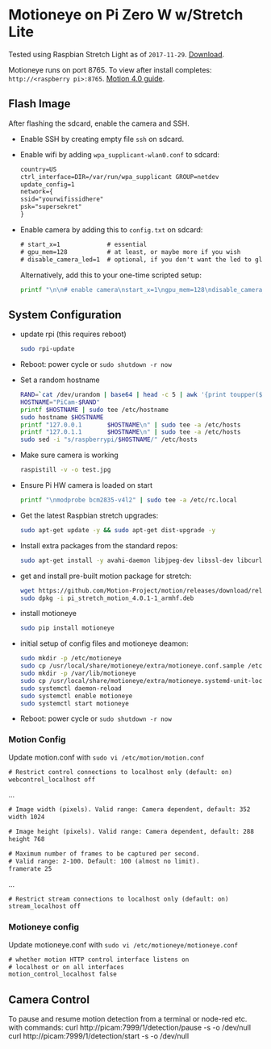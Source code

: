 # Motioneye on Pi Zero W w/Stretch Lite

Tested using Raspbian Stretch Light as of `2017-11-29`. [Download](https://downloads.raspberrypi.org/raspbian_lite_latest).

Motioneye runs on port 8765. To view after install completes: `http://<raspberry pi>:8765`. [Motion 4.0 guide](http://htmlpreview.github.io/?https://github.com/Motion-Project/motion/blob/4.0/motion_guide.html).

## Flash Image

After flashing the sdcard, enable the camera and SSH.

* Enable SSH by creating empty file `ssh` on sdcard.
* Enable wifi by adding `wpa_supplicant-wlan0.conf` to sdcard:
    ```txt
    country=US
    ctrl_interface=DIR=/var/run/wpa_supplicant GROUP=netdev
    update_config=1
    network={
    ssid="yourwifissidhere"
    psk="supersekret"
    }
    ```
* Enable camera by adding this to `config.txt` on sdcard:

    ```txt
    # start_x=1             # essential
    # gpu_mem=128           # at least, or maybe more if you wish
    # disable_camera_led=1  # optional, if you don't want the led to glow
    ```

    Alternatively, add this to your one-time scripted setup:

    ```bash
    printf "\n\n# enable camera\nstart_x=1\ngpu_mem=128\ndisable_camera_led=0\n" | sudo tee -a /boot/config.txt
    ```

## System Configuration

* update rpi (this requires reboot)

    ```bash
    sudo rpi-update
    ```

* Reboot: power cycle or `sudo shutdown -r now`

* Set a random hostname

    ```bash
    RAND=`cat /dev/urandom | base64 | head -c 5 | awk '{print toupper($0)}'`
    HOSTNAME="PiCam-$RAND"
    printf $HOSTNAME | sudo tee /etc/hostname
    sudo hostname $HOSTNAME
    printf "127.0.0.1       $HOSTNAME\n" | sudo tee -a /etc/hosts
    printf "127.0.1.1       $HOSTNAME\n" | sudo tee -a /etc/hosts
    sudo sed -i "s/raspberrypi/$HOSTNAME/" /etc/hosts
    ```

* Make sure camera is working

    ```bash
    raspistill -v -o test.jpg
    ```

* Ensure Pi HW camera is loaded on start

    ```bash
    printf "\nmodprobe bcm2835-v4l2" | sudo tee -a /etc/rc.local
    ```

* Get the latest Raspbian stretch upgrades:

    ```bash
    sudo apt-get update -y && sudo apt-get dist-upgrade -y
    ```

* Install extra packages from the standard repos:

    ```bash
    sudo apt-get install -y avahi-daemon libjpeg-dev libssl-dev libcurl4-openssl-dev libmariadbclient18 libpq5 mysql-common ffmpeg jq wget python-pip python-dev
    ```

* get and install pre-built motion package for stretch:

    ```bash
    wget https://github.com/Motion-Project/motion/releases/download/release-4.0.1/pi_stretch_motion_4.0.1-1_armhf.deb
    sudo dpkg -i pi_stretch_motion_4.0.1-1_armhf.deb
    ```

* install motioneye

    ```bash
    sudo pip install motioneye
    ```

* initial setup of config files and motioneye deamon:

    ```bash
    sudo mkdir -p /etc/motioneye
    sudo cp /usr/local/share/motioneye/extra/motioneye.conf.sample /etc/motioneye/motioneye.conf
    sudo mkdir -p /var/lib/motioneye
    sudo cp /usr/local/share/motioneye/extra/motioneye.systemd-unit-local /etc/systemd/system/motioneye.service
    sudo systemctl daemon-reload
    sudo systemctl enable motioneye
    sudo systemctl start motioneye
    ```

* Reboot: power cycle or `sudo shutdown -r now`

### Motion Config

Update motion.conf with `sudo vi /etc/motion/motion.conf`

```txt
# Restrict control connections to localhost only (default: on)
webcontrol_localhost off
```

...

```txt
# Image width (pixels). Valid range: Camera dependent, default: 352
width 1024

# Image height (pixels). Valid range: Camera dependent, default: 288
height 768

# Maximum number of frames to be captured per second.
# Valid range: 2-100. Default: 100 (almost no limit).
framerate 25
```

...

```txt
# Restrict stream connections to localhost only (default: on)
stream_localhost off
```

### Motioneye config

Update motioneye.conf with `sudo vi /etc/motioneye/motioneye.conf`

```txt
# whether motion HTTP control interface listens on
# localhost or on all interfaces
motion_control_localhost false
```

## Camera Control

To  pause and resume motion detection from a terminal or node-red etc. with commands:
curl http://picam:7999/1/detection/pause -s -o /dev/null
curl http://picam:7999/1/detection/start -s -o /dev/null